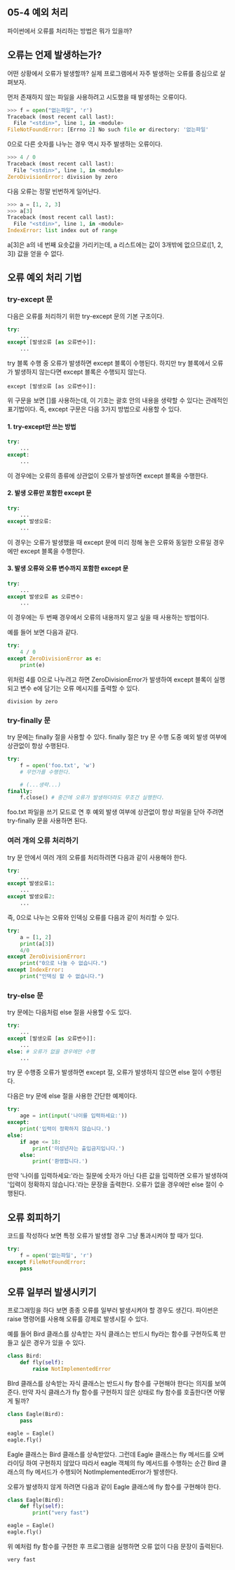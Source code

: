 ## 05-4 예외 처리

파이썬에서 오류를 처리하는 방법은 뭐가 있을까?

## 오류는 언제 발생하는가?

어떤 상황에서 오류가 발생할까? 실제 프로그램에서 자주 발생하는 오류를 중심으로 살펴보자.

먼저 존재하지 않는 파일을 사용하려고 시도했을 때 발생하는 오류이다.

```py
>>> f = open("없는파일", 'r')
Traceback (most recent call last):
  File "<stdin>", line 1, in <module>
FileNotFoundError: [Errno 2] No such file or directory: '없는파일'
```

0으로 다른 숫자를 나누는 경우 역시 자주 발생하는 오류이다.

```py
>>> 4 / 0
Traceback (most recent call last):
  File "<stdin>", line 1, in <module>
ZeroDivisionError: division by zero
```

다음 오류는 정말 빈번하게 일어난다.

```py
>>> a = [1, 2, 3]
>>> a[3]
Traceback (most recent call last):
  File "<stdin>", line 1, in <module>
IndexError: list index out of range
```

a[3]은 a의 네 번째 요솟값을 가리키는데, a 리스트에는 값이 3개밖에 없으므로([1, 2, 3]) 값을 얻을 수 없다.

## 오류 예외 처리 기법

### try-except 문

다음은 오류를 처리하기 위한 try-except 문의 기본 구조이다.

```py
try:
    ...
except [발생오류 [as 오류변수]]:
    ...
```

try 블록 수행 중 오류가 발생하면 except 블록이 수행된다. 하지만 try 블록에서 오류가 발생하지 않는다면 except 블록은 수행되지 않는다.

```
except [발생오류 [as 오류변수]]:
```

위 구문을 보면 []를 사용하는데, 이 기호는 괄호 안의 내용을 생략할 수 있다는 관례적인 표기법이다. 즉, except 구문은 다음 3가지 방법으로 사용할 수 있다.

#### 1. try-except만 쓰는 방법

```py
try:
    ...
except:
    ...
```

이 경우에는 오류의 종류에 상관없이 오류가 발생하면 except 블록을 수행한다.

#### 2. 발생 오류만 포함한 except 문

```py
try:
    ...
except 발생오류:
    ...
```

이 경우는 오류가 발생했을 때 except 문에 미리 정해 놓은 오류와 동일한 오류일 경우에만 except 블록을 수행한다.

#### 3. 발생 오류와 오류 변수까지 포함한 except 문

```py
try:
    ...
except 발생오류 as 오류변수:
    ...
```

이 경우에는 두 번째 경우에서 오류의 내용까지 알고 싶을 때 사용하는 방법이다.

예를 들어 보면 다음과 같다.

```py
try:
    4 / 0
except ZeroDivisionError as e:
    print(e)
```

위처럼 4를 0으로 나누려고 하면 ZeroDivisionError가 발생하여 except 블록이 실행되고 변수 e에 담기는 오류 메시지를 출력할 수 있다.

```
division by zero
```

### try-finally 문

try 문에는 finally 절을 사용할 수 있다. finally 절은 try 문 수행 도중 예외 발생 여부에 상관없이 항상 수행된다.

```py
try:
    f = open('foo.txt', 'w')
    # 무언가를 수행한다.

    # (...생략...)
finally:
    f.close() # 중간에 오류가 발생하더라도 무조건 실행한다.
```

foo.txt 파일을 쓰기 모드로 연 후 예외 발생 여부에 상관없이 항상 파일을 닫아 주려면 try-finally 문을 사용하면 된다.

### 여러 개의 오류 처리하기

try 문 안에서 여러 개의 오류를 처리하려면 다음과 같이 사용해야 한다.

```py
try:
    ...
except 발생오류1:
    ...
except 발생오류2:
    ...
```

즉, 0으로 나누는 오류와 인덱싱 오류를 다음과 같이 처리할 수 있다.

```py
try:
    a = [1, 2]
    print(a[3])
    4/0
except ZeroDivisionError:
    print("0으로 나눌 수 없습니다.")
except IndexError:
    print("인덱싱 할 수 없습니다.")
```

### try-else 문

try 문에는 다음처럼 else 절을 사용할 수도 있다.

```py
try:
    ...
except [발생오류 [as 오류변수]]:
    ...
else: # 오류가 없을 경우에만 수행
    ...
```

try 문 수행중 오류가 발생하면 except 절, 오류가 발생하지 않으면 else 절이 수행된다.

다음은 try 문에 else 절을 사용한 간단한 예제이다.

```py
try:
    age = int(input('나이를 입력하세요:'))
except:
    print('입력이 정확하지 않습니다.')
else:
    if age <= 18:
        print('미성년자는 출입금지입니다.')
    else:
        print('환영합니다.')
```

만약 '나이를 입력하세요:'라는 질문에 숫자가 아닌 다른 값을 입력하면 오류가 발생하여 '입력이 정확하지 않습니다.'라는 문장을 출력한다. 오류가 없을 경우에만 else 절이 수행된다.

## 오류 회피하기

코드를 작성하다 보면 특정 오류가 발생할 경우 그냥 통과시켜야 할 때가 있다.

```py
try:
    f = open('없는파일', 'r')
except FileNotFoundError:
    pass
```

## 오류 일부러 발생시키기

프로그래밍을 하다 보면 종종 오류를 일부러 발생시켜야 할 경우도 생긴다. 파이썬은 raise 명령어를 사용해 오류를 강제로 발생시킬 수 있다.

예를 들어 Bird 클래스를 상속받는 자식 클래스는 반드시 fly라는 함수를 구현하도록 만들고 싶은 경우가 있을 수 있다.

```py
class Bird:
    def fly(self):
        raise NotImplementedError
```

BIrd 클래스를 상속받는 자식 클래스는 반드시 fly 함수를 구현해야 한다는 의지를 보여 준다. 만약 자식 클래스가 fly 함수를 구현하지 않은 상태로 fly 함수를 호출한다면 어떻게 될까?

```py
class Eagle(Bird):
    pass

eagle = Eagle()
eagle.fly()
```

Eagle 클래스는 Bird 클래스를 상속받았다. 그런데 Eagle 클래스는 fly 메서드를 오버라이딩 하여 구현하지 않았다 따라서 eagle 객체의 fly 메서드를 수행하는 순간 Bird 클래스의 fly 메서드가 수행되어 NotImplementedError가 발생한다.

오류가 발생하지 않게 하려면 다음과 같이 Eagle 클래스에 fly 함수를 구현해야 한다.

```py
class Eagle(Bird):
    def fly(self):
        print("very fast")

eagle = Eagle()
eagle.fly()
```

위 예처럼 fly 함수를 구현한 후 프로그램을 실행하면 오류 없이 다음 문장이 출력된다.

```
very fast
```
